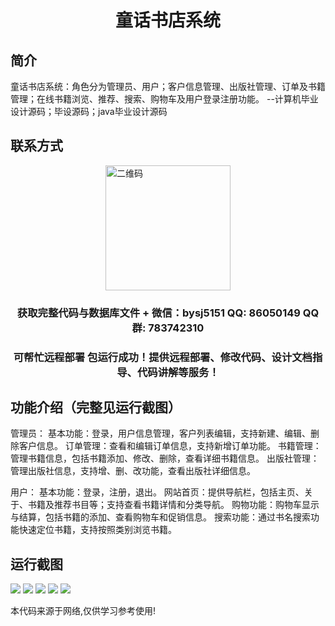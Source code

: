 <p><h1 align="center">童话书店系统</h1></p>

## 简介
童话书店系统：角色分为管理员、用户；客户信息管理、出版社管理、订单及书籍管理；在线书籍浏览、推荐、搜索、购物车及用户登录注册功能。    --计算机毕业设计源码；毕设源码；java毕业设计源码


## 联系方式
<img src="https://bs-1329754181.cos.ap-shanghai.myqcloud.com/wx.jpg" alt="二维码" style="display: block; margin: 0 auto;" width="200px">
<p><h3 align="center">获取完整代码与数据库文件 + 微信：bysj5151 QQ: 86050149 QQ群: 783742310</h3></p>
<p><h3 align="center">可帮忙远程部署 包运行成功！提供远程部署、修改代码、设计文档指导、代码讲解等服务！</h3></p>

## 功能介绍（完整见运行截图）
管理员： 基本功能：登录，用户信息管理，客户列表编辑，支持新建、编辑、删除客户信息。 订单管理：查看和编辑订单信息，支持新增订单功能。 书籍管理：管理书籍信息，包括书籍添加、修改、删除，查看详细书籍信息。 出版社管理：管理出版社信息，支持增、删、改功能，查看出版社详细信息。 

用户： 基本功能：登录，注册，退出。 网站首页：提供导航栏，包括主页、关于、书籍及推荐书目等；支持查看书籍详情和分类导航。 购物功能：购物车显示与结算，包括书籍的添加、查看购物车和促销信息。 搜索功能：通过书名搜索功能快速定位书籍，支持按照类别浏览书籍。


## 运行截图
![](imgs/588112-20201122212520505-108644216.png)
![](imgs/588112-20201122212528397-1398004666.png)
![](imgs/588112-20201122212537913-163901387.png)
![](imgs/588112-20201122212548007-1606993826.png)
![](imgs/588112-20201122212556422-1639258317.png)

<p>本代码来源于网络,仅供学习参考使用!</p>
